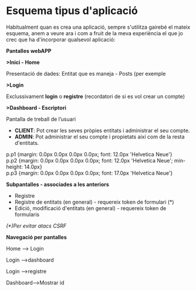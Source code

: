 # Esquema tipus d'aplicació

Habitualment quan es crea una aplicació, sempre s'utilitza gairebé el mateix esquema, anem a veure ara i com a fruit de la meva experiència el que jo crec que ha d'incorporar qualsevol aplicació:

  


**Pantalles  webAPP**

**&gt;Inici - Home**

 Presentació de dades: Entitat que es maneja - Posts \(per exemple

**&gt;Login**

 Exclussivament **login** o **registre** \(recordatori de si es vol crear un compte\)

**&gt;Dashboard - Escriptori**

 Pantalla de treball de l’usuari

*  **CLIENT**: Pot crear les seves pròpies entitats i administrar el seu compte. 
*  **ADMIN**: Pot  administrar el seu compte i propietats així com de la resta d'entitats. 

  
p.p1 {margin: 0.0px 0.0px 0.0px 0.0px; font: 12.0px 'Helvetica Neue'}  
p.p2 {margin: 0.0px 0.0px 0.0px 0.0px; font: 12.0px 'Helvetica Neue'; min-height: 14.0px}  
p.p3 {margin: 0.0px 0.0px 0.0px 0.0px; font: 17.0px 'Helvetica Neue'}  


**Subpantalles - associades a les anteriors**

* Registre
* Registre de entitats \(en general\) - requereix token de formulari \(\*\)
* Edició, modificació d'entitats \(en general\) - requereix token  de formularis

_\(\*\)Per evitar atacs CSRF_

**Navegació per pantalles**

Home —&gt; Login

Login —&gt;dashboard

Login —&gt;registre

Dashboard—&gt;Mostrar id

